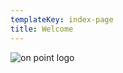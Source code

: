 ```yaml
---
templateKey: index-page
title: Welcome
---
```

![on point logo](/img/onpoint-logo.jpg "On Point BIM and Drafting, LLC")[]()
